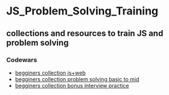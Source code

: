 # JS_Problem_Solving_Training
## collections and resources to train JS and problem solving

### Codewars

- [begginers collection js+web](https://www.codewars.com/collections/js-full-course-menu-eat-god)
- [begginers collection problem solving basic to mid](https://www.codewars.com/collections/essential-js-katas)
- [begginers collection bonus interview practice](https://www.codewars.com/collections/tech-interview-practice)
